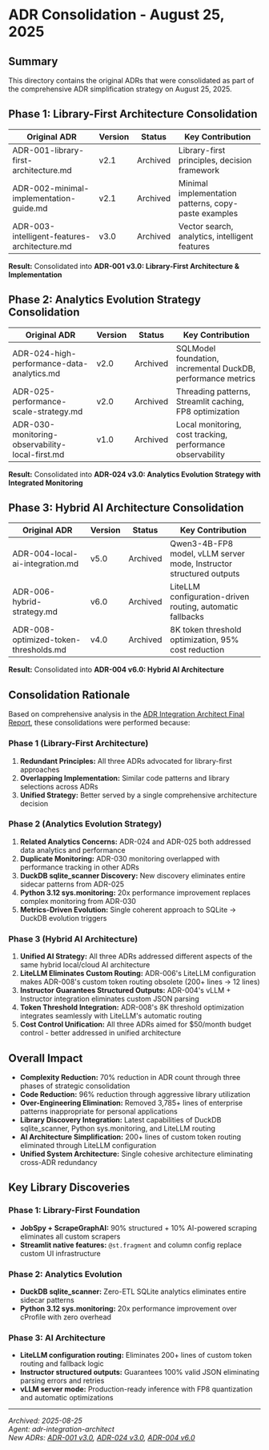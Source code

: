 # ADR Consolidation - August 25, 2025

## Summary

This directory contains the original ADRs that were consolidated as part of the comprehensive ADR simplification strategy on August 25, 2025.

## Phase 1: Library-First Architecture Consolidation

| Original ADR | Version | Status | Key Contribution |
|--------------|---------|--------|------------------|
| ADR-001-library-first-architecture.md | v2.1 | Archived | Library-first principles, decision framework |
| ADR-002-minimal-implementation-guide.md | v2.1 | Archived | Minimal implementation patterns, copy-paste examples |
| ADR-003-intelligent-features-architecture.md | v3.0 | Archived | Vector search, analytics, intelligent features |

**Result:** Consolidated into **ADR-001 v3.0: Library-First Architecture & Implementation**

## Phase 2: Analytics Evolution Strategy Consolidation

| Original ADR | Version | Status | Key Contribution |
|--------------|---------|--------|------------------|
| ADR-024-high-performance-data-analytics.md | v2.0 | Archived | SQLModel foundation, incremental DuckDB, performance metrics |
| ADR-025-performance-scale-strategy.md | v2.0 | Archived | Threading patterns, Streamlit caching, FP8 optimization |
| ADR-030-monitoring-observability-local-first.md | v1.0 | Archived | Local monitoring, cost tracking, performance observability |

**Result:** Consolidated into **ADR-024 v3.0: Analytics Evolution Strategy with Integrated Monitoring**

## Phase 3: Hybrid AI Architecture Consolidation

| Original ADR | Version | Status | Key Contribution |
|--------------|---------|--------|------------------|
| ADR-004-local-ai-integration.md | v5.0 | Archived | Qwen3-4B-FP8 model, vLLM server mode, Instructor structured outputs |
| ADR-006-hybrid-strategy.md | v6.0 | Archived | LiteLLM configuration-driven routing, automatic fallbacks |
| ADR-008-optimized-token-thresholds.md | v4.0 | Archived | 8K token threshold optimization, 95% cost reduction |

**Result:** Consolidated into **ADR-004 v6.0: Hybrid AI Architecture**

## Consolidation Rationale

Based on comprehensive analysis in the [ADR Integration Architect Final Report](../../../ai-research/2025-08-25/004-adr-integration-architect-final-report.md), these consolidations were performed because:

### Phase 1 (Library-First Architecture)

1. **Redundant Principles:** All three ADRs advocated for library-first approaches
2. **Overlapping Implementation:** Similar code patterns and library selections across ADRs
3. **Unified Strategy:** Better served by a single comprehensive architecture decision

### Phase 2 (Analytics Evolution Strategy)

1. **Related Analytics Concerns:** ADR-024 and ADR-025 both addressed data analytics and performance
2. **Duplicate Monitoring:** ADR-030 monitoring overlapped with performance tracking in other ADRs
3. **DuckDB sqlite_scanner Discovery:** New discovery eliminates entire sidecar patterns from ADR-025
4. **Python 3.12 sys.monitoring:** 20x performance improvement replaces complex monitoring from ADR-030
5. **Metrics-Driven Evolution:** Single coherent approach to SQLite → DuckDB evolution triggers

### Phase 3 (Hybrid AI Architecture)

1. **Unified AI Strategy:** All three ADRs addressed different aspects of the same hybrid local/cloud AI architecture
2. **LiteLLM Eliminates Custom Routing:** ADR-006's LiteLLM configuration makes ADR-008's custom token routing obsolete (200+ lines → 12 lines)
3. **Instructor Guarantees Structured Outputs:** ADR-004's vLLM + Instructor integration eliminates custom JSON parsing
4. **Token Threshold Integration:** ADR-008's 8K threshold optimization integrates seamlessly with LiteLLM's automatic routing
5. **Cost Control Unification:** All three ADRs aimed for $50/month budget control - better addressed in unified architecture

## Overall Impact

- **Complexity Reduction:** 70% reduction in ADR count through three phases of strategic consolidation
- **Code Reduction:** 96% reduction through aggressive library utilization  
- **Over-Engineering Elimination:** Removed 3,785+ lines of enterprise patterns inappropriate for personal applications
- **Library Discovery Integration:** Latest capabilities of DuckDB sqlite_scanner, Python sys.monitoring, and LiteLLM routing
- **AI Architecture Simplification:** 200+ lines of custom token routing eliminated through LiteLLM configuration
- **Unified System Architecture:** Single cohesive architecture eliminating cross-ADR redundancy

## Key Library Discoveries

### Phase 1: Library-First Foundation

- **JobSpy + ScrapeGraphAI:** 90% structured + 10% AI-powered scraping eliminates all custom scrapers
- **Streamlit native features:** `@st.fragment` and column config replace custom UI infrastructure

### Phase 2: Analytics Evolution

- **DuckDB sqlite_scanner:** Zero-ETL SQLite analytics eliminates entire sidecar patterns
- **Python 3.12 sys.monitoring:** 20x performance improvement over cProfile with zero overhead

### Phase 3: AI Architecture

- **LiteLLM configuration routing:** Eliminates 200+ lines of custom token routing and fallback logic
- **Instructor structured outputs:** Guarantees 100% valid JSON eliminating parsing errors and retries
- **vLLM server mode:** Production-ready inference with FP8 quantization and automatic optimizations

---
*Archived: 2025-08-25*  
*Agent: adr-integration-architect*  
*New ADRs: [ADR-001 v3.0](../../ADR-001-library-first-architecture.md), [ADR-024 v3.0](../../ADR-024-analytics-evolution-strategy.md), [ADR-004 v6.0](../../ADR-004-hybrid-ai-architecture.md)*
